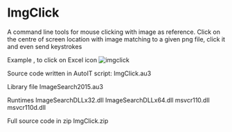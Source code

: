 # ImgClick
A command line tools for mouse clicking with image as reference.
Click on the centre of screen location with image matching to a given png file, click it and even send keystrokes

Example , to click on Excel icon 
![imgclick](https://github.com/WingsMaker/ImgClick/assets/32192638/45a11b56-e7a8-4ee8-a53a-34db0f5557ad)





Source code written in AutoIT script:
ImgClick.au3

Library file
ImageSearch2015.au3

Runtimes
ImageSearchDLLx32.dll
ImageSearchDLLx64.dll
msvcr110.dll
msvcr110d.dll

Full source code in zip
ImgClick.zip
